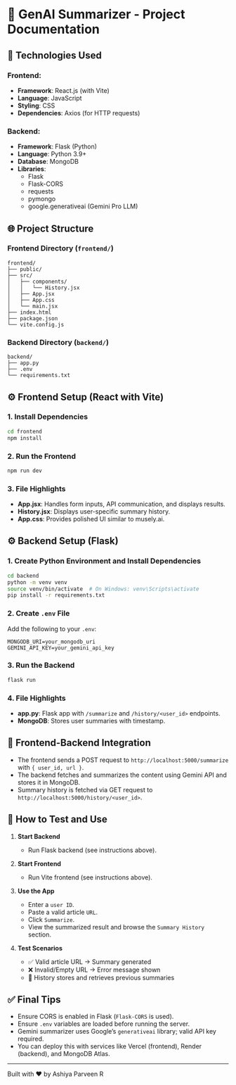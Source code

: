 # 🧠 GenAI Summarizer - Project Documentation

## 🧰 Technologies Used

### Frontend:
- **Framework**: React.js (with Vite)
- **Language**: JavaScript
- **Styling**: CSS
- **Dependencies**: Axios (for HTTP requests)

### Backend:
- **Framework**: Flask (Python)
- **Language**: Python 3.9+
- **Database**: MongoDB
- **Libraries**:
  - Flask
  - Flask-CORS
  - requests
  - pymongo
  - google.generativeai (Gemini Pro LLM)

## 🌐 Project Structure

### Frontend Directory (`frontend/`)
```
frontend/
├── public/
├── src/
│   ├── components/
│   │   └── History.jsx
│   ├── App.jsx
│   ├── App.css
│   └── main.jsx
├── index.html
├── package.json
└── vite.config.js
```

### Backend Directory (`backend/`)
```
backend/
├── app.py
├── .env
└── requirements.txt
```

## ⚙️ Frontend Setup (React with Vite)

### 1. Install Dependencies
```bash
cd frontend
npm install
```

### 2. Run the Frontend
```bash
npm run dev
```

### 3. File Highlights
- **App.jsx**: Handles form inputs, API communication, and displays results.
- **History.jsx**: Displays user-specific summary history.
- **App.css**: Provides polished UI similar to musely.ai.

## ⚙️ Backend Setup (Flask)

### 1. Create Python Environment and Install Dependencies
```bash
cd backend
python -m venv venv
source venv/bin/activate  # On Windows: venv\Scripts\activate
pip install -r requirements.txt
```

### 2. Create `.env` File
Add the following to your `.env`:
```
MONGODB_URI=your_mongodb_uri
GEMINI_API_KEY=your_gemini_api_key
```

### 3. Run the Backend
```bash
flask run
```

### 4. File Highlights
- **app.py**: Flask app with `/summarize` and `/history/<user_id>` endpoints.
- **MongoDB**: Stores user summaries with timestamp.

## 🔄 Frontend-Backend Integration
- The frontend sends a POST request to `http://localhost:5000/summarize` with `{ user_id, url }`.
- The backend fetches and summarizes the content using Gemini API and stores it in MongoDB.
- Summary history is fetched via GET request to `http://localhost:5000/history/<user_id>`.

## 🧪 How to Test and Use

1. **Start Backend**
   - Run Flask backend (see instructions above).

2. **Start Frontend**
   - Run Vite frontend (see instructions above).

3. **Use the App**
   - Enter a `user ID`.
   - Paste a valid article `URL`.
   - Click `Summarize`.
   - View the summarized result and browse the `Summary History` section.

4. **Test Scenarios**
   - ✅ Valid article URL → Summary generated
   - ❌ Invalid/Empty URL → Error message shown
   - 💾 History stores and retrieves previous summaries

## ✅ Final Tips
- Ensure CORS is enabled in Flask (`Flask-CORS` is used).
- Ensure `.env` variables are loaded before running the server.
- Gemini summarizer uses Google’s `generativeai` library; valid API key required.
- You can deploy this with services like Vercel (frontend), Render (backend), and MongoDB Atlas.

---
Built with ❤️ by Ashiya Parveen R

